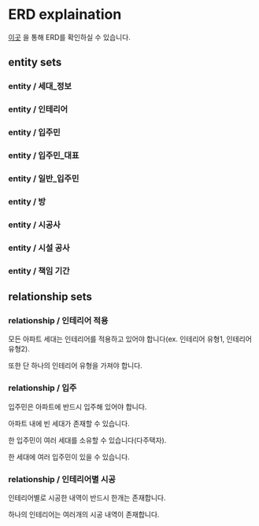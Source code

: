 # ERD explaination

[이곳](http://htmlpreview.github.io/?https://github.com/bgb10/building-defects-management-system/blob/master/ERD/ERD.html) 을 통해 ERD를 확인하실 수 있습니다.

## entity sets

### entity / 세대_정보

### entity / 인테리어

### entity / 입주민

### entity / 입주민_대표

### entity / 일반_입주민

### entity / 방

### entity / 시공사

### entity / 시설 공사

### entity / 책임 기간

## relationship sets

### relationship / 인테리어 적용

모든 아파트 세대는 인테리어를 적용하고 있어야 합니다(ex. 인테리어 유형1, 인테리어 유형2). 

또한 단 하나의 인테리어 유형을 가져야 합니다.

### relationship / 입주

입주민은 아파트에 반드시 입주해 있어야 합니다.

아파트 내에 빈 세대가 존재할 수 있습니다.

한 입주민이 여러 세대를 소유할 수 있습니다(다주택자).

한 세대에 여러 입주민이 있을 수 있습니다.

### relationship / 인테리어별 시공

인테리어별로 시공한 내역이 반드시 한개는 존재합니다.

하나의 인테리어는 여러개의 시공 내역이 존재합니다.


